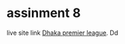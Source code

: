 # assinment 8

live site link [Dhaka premier league](https://cute-dieffenbachia-0c4c26.netlify.app/).
 Dd